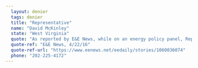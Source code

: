 ```yaml
---
  layout: denier
  tags: denier
  title: "Representative"
  name: "David McKinley"
  state: "West Virginia"
  quote: "As reported by E&E News, while on an energy policy panel, Rep. McKinley said, \"I think only 4 percent of the CO2 emissions are anthropogenic. Ninety-six percent is naturally occurring.\""
  quote-ref: "E&E News, 4/22/16"
  quote-ref-url: "https://www.eenews.net/eedaily/stories/1060036074"
  phone: "202-225-4172"
---
```

